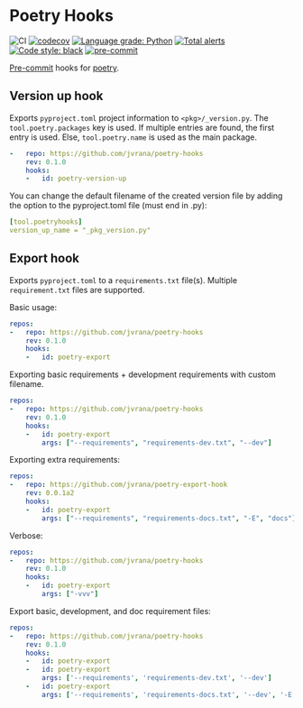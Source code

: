 # Poetry Hooks

![CI](https://github.com/jvrana/poetry-hooks/workflows/CI/badge.svg)
[![codecov](https://codecov.io/gh/jvrana/poetry-hooks/branch/master/graph/badge.svg)](https://codecov.io/gh/jvrana/poetry-hooks)
[![Language grade: Python](https://img.shields.io/lgtm/grade/python/g/jvrana/poetry-hooks.svg?logo=lgtm&logoWidth=18)](https://lgtm.com/projects/g/jvrana/poetry-hooks/context:python)
[![Total alerts](https://img.shields.io/lgtm/alerts/g/jvrana/poetry-hooks.svg?logo=lgtm&logoWidth=18)](https://lgtm.com/projects/g/jvrana/poetry-hooks/alerts/)
[![Code style: black](https://img.shields.io/badge/code%20style-black-000000.svg)](https://github.com/psf/black)
[![pre-commit](https://img.shields.io/badge/pre--commit-enabled-brightgreen?logo=pre-commit&logoColor=white)](https://github.com/pre-commit/pre-commit)

[Pre-commit](https://pre-commit.com/) hooks for [poetry](https://python-poetry.org/).

## Version up hook

Exports `pyproject.toml` project information to `<pkg>/_version.py`.
The `tool.poetry.packages` key is used. If multiple entries are found, the first
entry is used. Else, `tool.poetry.name` is used as the main package.

```yaml
-   repo: https://github.com/jvrana/poetry-hooks
    rev: 0.1.0
    hooks:
    -   id: poetry-version-up
```

You can change the default filename of the created version file by adding
the option to the pyproject.toml file (must end in .py):

```yaml
[tool.poetryhooks]
version_up_name = "_pkg_version.py"
```

## Export hook

Exports `pyproject.toml` to a `requirements.txt` file(s).
Multiple `requirement.txt` files are supported.

Basic usage:

```yaml
repos:
-   repo: https://github.com/jvrana/poetry-hooks
    rev: 0.1.0
    hooks:
    -   id: poetry-export
```

Exporting basic requirements + development requirements with custom filename.

```yaml
repos:
-   repo: https://github.com/jvrana/poetry-hooks
    rev: 0.1.0
    hooks:
    -   id: poetry-export
        args: ["--requirements", "requirements-dev.txt", "--dev"]
```

Exporting extra requirements:

```yaml
repos:
-   repo: https://github.com/jvrana/poetry-export-hook
    rev: 0.0.1a2
    hooks:
    -   id: poetry-export
        args: ["--requirements", "requirements-docs.txt", "-E", "docs"]
```


Verbose:

```yaml
repos:
-   repo: https://github.com/jvrana/poetry-hooks
    rev: 0.1.0
    hooks:
    -   id: poetry-export
        args: ["-vvv"]
```

Export basic, development, and doc requirement files:

```yaml
repos:
-   repo: https://github.com/jvrana/poetry-hooks
    rev: 0.1.0
    hooks:
    -   id: poetry-export
    -   id: poetry-export
        args: ['--requirements', 'requirements-dev.txt', '--dev']    
    -   id: poetry-export
        args: ['--requirements', 'requirements-docs.txt', '--dev', '-E', 'docs']
```
